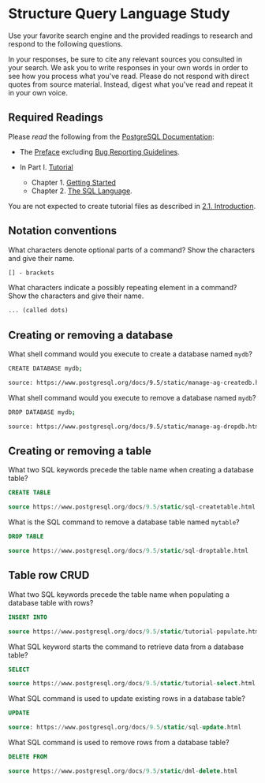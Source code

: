 # Structure Query Language Study

Use your favorite search engine and the provided readings to research and
respond to the following questions.

In your responses, be sure to cite any relevant sources you consulted in your
search. We ask you to write responses in your own words in order to see how you
process what you've read. Please do not respond with direct quotes from source
material. Instead, digest what you've read and repeat it in your own voice.

## Required Readings

Please _read_ the following from the [PostgreSQL
Documentation](http://www.postgresql.org/docs/9.5/static/index.html):

-   The [Preface](http://www.postgresql.org/docs/9.5/static/preface.html)
excluding [Bug Reporting
Guidelines](http://www.postgresql.org/docs/9.5/static/bug-reporting.html).
-   In Part I. [Tutorial](http://www.postgresql.org/docs/9.5/static/tutorial.html)

    -   Chapter 1. [Getting Started](http://www.postgresql.org/docs/9.5/static/tutorial-start.html)
    -   Chapter 2. [The SQL Language](http://www.postgresql.org/docs/9.5/static/tutorial-sql.html).

You are not expected to create tutorial files as described in [2.1.
Introduction](http://www.postgresql.org/docs/9.5/static/tutorial-sql-intro.html).

## Notation conventions

What characters denote optional parts of a command?
Show the characters and give their name.

```md
[] - brackets
```

What characters indicate a possibly repeating element in a command?
Show the characters and give their name.

```md
... (called dots)
```

## Creating or removing a database

What shell command would you execute to create a database named `mydb`?

```sh
CREATE DATABASE mydb;

source: https://www.postgresql.org/docs/9.5/static/manage-ag-createdb.html

```

What shell command would you execute to remove a database named `mydb`?

```sh
DROP DATABASE mydb;

source: https://www.postgresql.org/docs/9.5/static/manage-ag-dropdb.html

```

## Creating or removing a table

What two SQL keywords precede the table name when creating a database table?

```sql
CREATE TABLE

source https://www.postgresql.org/docs/9.5/static/sql-createtable.html

```

What is the SQL command to remove a database table named `mytable`?

```sql
DROP TABLE

source https://www.postgresql.org/docs/9.5/static/sql-droptable.html

```

## Table row CRUD

What two SQL keywords precede the table name when populating
a database table with rows?

```sql
INSERT INTO

source https://www.postgresql.org/docs/9.5/static/tutorial-populate.html

```

What SQL keyword starts the command to retrieve data from a database table?

```sql
SELECT

source https://www.postgresql.org/docs/9.5/static/tutorial-select.html

```

What SQL command is used to update existing rows in a database table?

```sql
UPDATE

source: https://www.postgresql.org/docs/9.5/static/sql-update.html

```

What SQL command is used to remove rows from a database table?

```sql
DELETE FROM

source https://www.postgresql.org/docs/9.5/static/dml-delete.html

```
